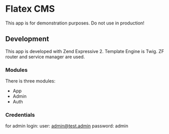 # Flatex CMS

This app is for demonstration purposes. Do not use in production!

## Development

This app is developed with Zend Expressive 2. 
Template Engine is Twig.
ZF router and service manager are used.

### Modules

There is three modules:
- App
- Admin
- Auth

### Credentials
for admin login:
user: admin@test.admin
password: admin